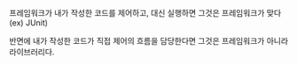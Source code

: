 프레임워크가 내가 작성한 코드를 제어하고, 대신 실행하면 그것은 프레임워크가 맞다 (ex) JUnit)

반면에 내가 작성한 코드가 직접 제어의 흐름을 담당한다면 그것은 프레임워크가 아니라 라이브러리다.
